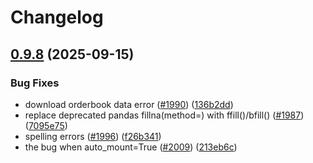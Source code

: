 # Changelog

## [0.9.8](https://github.com/microsoft/qlib/compare/v0.9.7...v0.9.8) (2025-09-15)


### Bug Fixes

* download orderbook data error ([#1990](https://github.com/microsoft/qlib/issues/1990)) ([136b2dd](https://github.com/microsoft/qlib/commit/136b2ddf9a16e4106d62b8d1336a56273a8abef0))
* replace deprecated pandas fillna(method=) with ffill()/bfill() ([#1987](https://github.com/microsoft/qlib/issues/1987)) ([7095e75](https://github.com/microsoft/qlib/commit/7095e755fa57e011f0483d24b45fc5bd5a4deaf8))
* spelling errors ([#1996](https://github.com/microsoft/qlib/issues/1996)) ([f26b341](https://github.com/microsoft/qlib/commit/f26b3417363410531dbbb39e425bce6cf05528a1))
* the bug when auto_mount=True ([#2009](https://github.com/microsoft/qlib/issues/2009)) ([213eb6c](https://github.com/microsoft/qlib/commit/213eb6c2cd12342b6ec98f21300217e1659f3d58))

